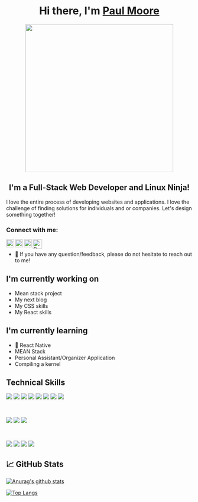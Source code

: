 <h1 align="center">
Hi there, I'm <a href="http://www.paulmoore-dev.com/" target="_blank" rel="noreferrer">Paul Moore</a>
</h1>

<div align="center">
<img src="https://th.bing.com/th/id/R.cd59d626dc86397fe45080e6e9c7027d?rik=FMmSpgqbOZPz%2bQ&riu=http%3a%2f%2fstudiopixel.in%2fwp-content%2fuploads%2f2017%2f11%2fsenior-front-end-developer-openings-1.gif&ehk=mUxOzxB0r4nDxzX4RU%2fzPaMHUzaTGpDYRXpWhYVG9%2fQ%3d&risl=&pid=ImgRaw&r=0" width="400">
</div>

<h2 align="center">
I'm a Full-Stack Web Developer and Linux Ninja!
</h2> 

I love the entire process of developing websites and applications. I love the challenge of finding solutions for individuals and or companies. Let's design something together!

### Connect with me:

<a href="https://www.linkedin.com/in/paulmoore3416/"><img align="left" src="https://raw.githubusercontent.com/yushi1007/yushi1007/main/images/linkedin.svg" alt="Paul Moore | LinkedIn" width="21px"/></a>
<a href="https://instagram.com/tatted_patriot34"><img align="left" src="https://raw.githubusercontent.com/yushi1007/yushi1007/main/images/instagram.svg" alt="Paul Moore | Instagram" width="21px"/></a>
<a href="https://medium.com/@paulmmoore3416"><img align="left" src="https://cdn-icons-png.flaticon.com/512/174/174858.png" alt="Paul Moore Dev | Medium" width="21px"/></a>
<a href="https://twitter.com/PaulMooreDev"><img align="left" src="https://th.bing.com/th/id/R.85c3342886e0670c8197fbce4fd3a774?rik=dUirIEhYCPVX0Q&riu=http%3a%2f%2ficons.iconarchive.com%2ficons%2fpaomedia%2fsmall-n-flat%2f1024%2fsocial-twitter-icon.png&ehk=2WIgc1e2N9ThRGJiG%2f43Eugu28r4qyEq0KfLa%2bDi0jo%3d&risl=&pid=ImgRaw&r=0" alt="Paul Moore | Twitter" width="25px"/></a>
</br>
- 💬 If you have any question/feedback, please do not hesitate to reach out to me!

## I'm currently working on 


- Mean stack project
- My next blog
- My CSS skills
- My React skills


## I'm currently learning 

- 📱 React Native
- MEAN Stack
- Personal Assistant/Organizer Application
- Compiling a  kernel


## Technical Skills

![](https://img.shields.io/badge/vscode--dev--community-gitlens-blue.svg?logo=slack&amp;colorA=482659)
![](https://img.shields.io/badge/Code-React-informational?style=flat&logo=react&color=61DAFB)
![](https://img.shields.io/badge/Code-JavaScript-informational?style=flat&logo=JavaScript&color=F7DF1E)
![](https://img.shields.io/badge/Code-Ruby-informational?style=flat&logo=Ruby&color=CC342D)
![](https://img.shields.io/badge/Code-Ruby_on_Rails-informational?style=flat&logo=Ruby-On-Rails&color=CC0000)
![](https://img.shields.io/badge/Code-HTML5-informational?style=flat&logo=HTML5&color=E34F26)
![](https://img.shields.io/badge/Code-PostgreSQL-informational?style=flat&logo=PostgreSQL&color=336791)
![](https://img.shields.io/badge/Code-SQLite-informational?style=flat&logo=SQLite&color=003B57)

</br>

![](https://img.shields.io/badge/Style-Bootstrap-informational?style=flat&logo=Bootstrap&color=7952B3)
![](https://img.shields.io/badge/Style-CSS3-informational?style=flat&logo=CSS3&color=1572B6)
![](https://img.shields.io/badge/Style-styled--components-informational?style=flat&logo=styled-components&color=DB7093)


</br>

![](https://img.shields.io/badge/Tools-NPM-informational?style=flat&logo=NPM&color=CB3837)
![](https://img.shields.io/badge/Tools-Netlify-informational?style=flat&logo=netlify&color=00C7B7)
![](https://img.shields.io/badge/Tools-Git-informational?style=flat&logo=Git&color=F05032)
![](https://img.shields.io/badge/Tools-GitHub-informational?style=flat&logo=GitHub&color=181717)

## 📈 GitHub Stats 

[![Anurag's github stats](https://github-readme-stats.vercel.app/api?username=paulmooredev)](https://github.com/paulmooredev)

[![Top Langs](https://github-readme-stats.vercel.app/api/top-langs/?username=paulmooredev&layout=compact)](https://github.com/paulmooredev/paulmooredev)


